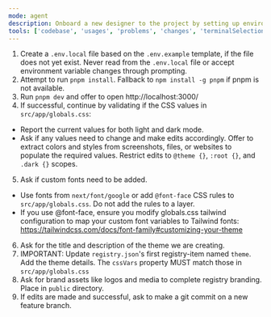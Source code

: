 ```yaml
---
mode: agent
description: Onboard a new designer to the project by setting up environment, validating CSS, adding fonts, and updating theme registry.
tools: ['codebase', 'usages', 'problems', 'changes', 'terminalSelection', 'terminalLastCommand', 'openSimpleBrowser', 'fetch', 'searchResults', 'githubRepo', 'editFiles', 'search', 'runCommands', 'figma']
---
```


1. Create a `.env.local` file based on the `.env.example` template, if the file does not yet exist. Never read from the `.env.local` file or accept environment variable changes through prompting.
2. Attempt to run `pnpm install`. Fallback to `npm install -g pnpm` if pnpm is not available.
3. Run `pnpm dev` and offer to open http://localhost:3000/
4. If successful, continue by validating if the CSS values in `src/app/globals.css`:
 - Report the current values for both light and dark mode.
 - Ask if any values need to change and make edits accordingly. Offer to extract colors and styles from screenshots, files, or websites to populate the required values. Restrict edits to `@theme {}`, `:root {}`, and `.dark {}` scopes.
5. Ask if custom fonts need to be added.
 - Use fonts from `next/font/google` or add `@font-face` CSS rules to `src/app/globals.css`. Do not add the rules to a layer.
 - If you use @font-face, ensure you modify globals.css tailwind configuration to map your custom font variables to Tailwind fonts: https://tailwindcss.com/docs/font-family#customizing-your-theme
6. Ask for the title and description of the theme we are creating.
7. IMPORTANT: Update `registry.json`'s first registry-item named `theme`. Add the theme details. The `cssVars` property MUST match those in `src/app/globals.css`
8. Ask for brand assets like logos and media to complete registry branding. Place in `public` directory.
9. If edits are made and successful, ask to make a git commit on a new feature branch.